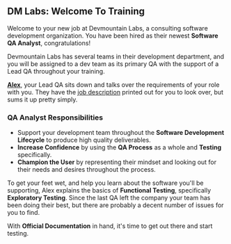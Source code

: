 ## **DM Labs: Welcome To Training**

Welcome to your new job at Devmountain Labs, a consulting software development
organization. You have been hired as their newest **Software QA Analyst**,
congratulations!

Devmountain Labs has several teams in their development department, and you will
be assigned to a dev team as its primary QA with the support of a Lead QA
throughout your training.

**<a href="../../../personas/Alex.html" target="_blank">Alex</a>**, your Lead QA
sits down and talks over the requirements of your role with you. They have the
<a href="../../../assets/job_descriptions.html" target="_blank">job
description</a> printed out for you to look over, but sums it up pretty simply.

### QA Analyst Responsibilities

- Support your development team throughout the **Software Development
  Lifecycle** to produce high quality deliverables.
- **Increase Confidence** by using the **QA Process** as a whole and **Testing**
  specifically.
- **Champion the User** by representing their mindset and looking out for their
  needs and desires throughout the process.

To get your feet wet, and help you learn about the software you'll be
supporting, Alex explains the basics of **Functional Testing**, specifically
**Exploratory Testing**. Since the last QA left the company your team has been
doing their best, but there are probably a decent number of issues for you to
find.

With **Official Documentation** in hand, it's time to get out there and start
testing.
